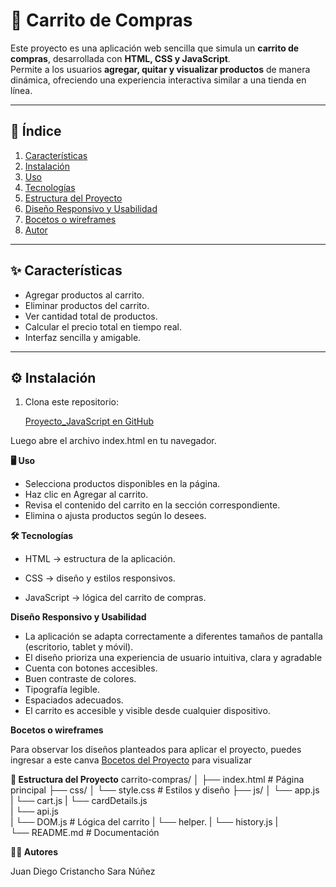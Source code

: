 
# 🛒 Carrito de Compras

Este proyecto es una aplicación web sencilla que simula un **carrito de compras**, desarrollada con **HTML, CSS y JavaScript**.  
Permite a los usuarios **agregar, quitar y visualizar productos** de manera dinámica, ofreciendo una experiencia interactiva similar a una tienda en línea.

---

## 📑 Índice

1. [Características](#-características)
2. [Instalación](#-instalación)
3. [Uso](#-uso)
4. [Tecnologías](#-tecnologías)
5. [Estructura del Proyecto](#-estructura-del-proyecto)
6. [Diseño Responsivo y Usabilidad](#diseño-responsivo-y-usabilidad)
7. [Bocetos o wireframes](#-bocetos-o-wireframes)
8. [Autor](#-autor)

---

## ✨ Características

- Agregar productos al carrito.
- Eliminar productos del carrito.
- Ver cantidad total de productos.
- Calcular el precio total en tiempo real.
- Interfaz sencilla y amigable.

---

## ⚙ Instalación

1. Clona este repositorio:

    [Proyecto_JavaScript en GitHub](https://github.com/sarannz0/Proyecto_JavaScript.git)


Luego abre el archivo index.html en tu navegador.



**🖥 Uso**

- Selecciona productos disponibles en la página.
- Haz clic en Agregar al carrito.
- Revisa el contenido del carrito en la sección correspondiente.
- Elimina o ajusta productos según lo desees.



**🛠 Tecnologías**

- HTML → estructura de la aplicación.

- CSS → diseño y estilos responsivos.

- JavaScript → lógica del carrito de compras.



**Diseño Responsivo y Usabilidad**

- La aplicación se adapta correctamente a diferentes tamaños de pantalla (escritorio, tablet y móvil).
- El diseño prioriza una experiencia de usuario intuitiva, clara y agradable
- Cuenta con botones accesibles.
- Buen contraste de colores.
- Tipografía legible.
- Espaciados adecuados.
- El carrito es accesible y visible desde cualquier dispositivo.

**Bocetos o wireframes**

Para observar los diseños planteados para  aplicar el proyecto, puedes ingresar a este canva [Bocetos del Proyecto](https://www.canva.com/design/DAGw2uA9MA0/iGgke27jn18e2lshcMnaPw/view?utm_content=DAGw2uA9MA0&utm_campaign=designshare&utm_medium=link2&utm_source=uniquelinks&utlId=hcadcdaa2f5)  para visualizar 


**📂 Estructura del Proyecto**
carrito-compras/
│
├── index.html       # Página principal
├── css/
│       └── style.css    # Estilos y diseño
├── js/
│    └── app.js  
|    └── cart.js 
|    └── cardDetails.js  
|    └── api.js  
|    └── DOM.js       # Lógica del carrito
|    └── helper.
|    └── history.js
|                    
└── README.md        # Documentación



**👩‍💻 Autores**

Juan Diego Cristancho 
Sara Núñez 